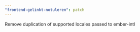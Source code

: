 ```yaml
---
"frontend-gelinkt-notuleren": patch
---
```


Remove duplication of supported locales passed to ember-intl
